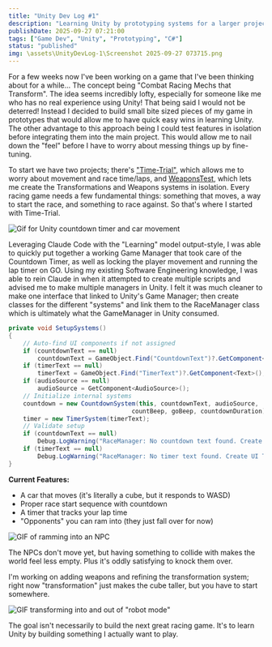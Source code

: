 ```yaml
---
title: "Unity Dev Log #1"
description: "Learning Unity by prototyping systems for a larger project."
publishDate: 2025-09-27 07:21:00
tags: ["Game Dev", "Unity", "Prototyping", "C#"]
status: "published"
img: \assets\UnityDevLog-1\Screenshot 2025-09-27 073715.png
---
```


For a few weeks now I've been working on a game that I've been thinking about for a while... The concept being "Combat Racing Mechs that Transform". The idea seems incredibly lofty, especially for someone like me who has no real experience using Unity! That being said I would not be deterred! Instead I decided to build small bite sized pieces of my game in prototypes that would allow me to have quick easy wins in learning Unity. The other advantage to this approach being I could test features in isolation before integrating them into the main project. This would allow me to nail down the "feel" before I have to worry about messing things up by fine-tuning.

To start we have two projects; there's ["Time-Trial"](/work/unity/time-trial), which allows me to worry about movement and race time/laps, and [WeaponsTest](https://github.com/AAbushady/WeaponsTest), which lets me create the Transformations and Weapons systems in isolation. Every racing game needs a few fundamental things: something that moves, a way to start the race, and something to race against. So that's where I started with Time-Trial.

![Gif for Unity countdown timer and car movement](/assets/UnityDevLog-1/TimeTrialCountdown.gif)

Leveraging Claude Code with the "Learning" model output-style, I was able to quickly put together a working Game Manager that took care of the Countdown Timer, as well as locking the player movement and running the lap timer on GO. Using my existing Software Engineering knowledge, I was able to rein Claude in when it attempted to create multiple scripts and advised me to make multiple managers in Unity. I felt it was much cleaner to make one interface that linked to Unity's Game Manager; then create classes for the different "systems" and link them to the RaceManager class which is ultimately what the GameManager in Unity consumed.

```C#
private void SetupSystems()
{
    // Auto-find UI components if not assigned
    if (countdownText == null)
        countdownText = GameObject.Find("CountdownText")?.GetComponent<Text>();
    if (timerText == null)
        timerText = GameObject.Find("TimerText")?.GetComponent<Text>();
    if (audioSource == null)
        audioSource = GetComponent<AudioSource>();
    // Initialize internal systems
    countdown = new CountdownSystem(this, countdownText, audioSource,
                                  countBeep, goBeep, countdownDuration);
    timer = new TimerSystem(timerText);
    // Validate setup
    if (countdownText == null)
        Debug.LogWarning("RaceManager: No countdown text found. Create UI Text named 'CountdownText'");
    if (timerText == null)
        Debug.LogWarning("RaceManager: No timer text found. Create UI Text named 'TimerText'");
}
```

**Current Features:**
- A car that moves (it's literally a cube, but it responds to WASD)
- Proper race start sequence with countdown
- A timer that tracks your lap time
- "Opponents" you can ram into (they just fall over for now)

![GIF of ramming into an NPC](/assets/UnityDevLog-1/TimeTrialCrash.gif)

The NPCs don't move yet, but having something to collide with makes the world feel less empty. Plus it's oddly satisfying to knock them over.

I'm working on adding weapons and refining the transformation system; right now "transformation" just makes the cube taller, but you have to start somewhere.

![GIF transforming into and out of "robot mode"](/assets/UnityDevLog-1/WeaponsTestTransform.gif)

The goal isn't necessarily to build the next great racing game. It's to learn Unity by building something I actually want to play.